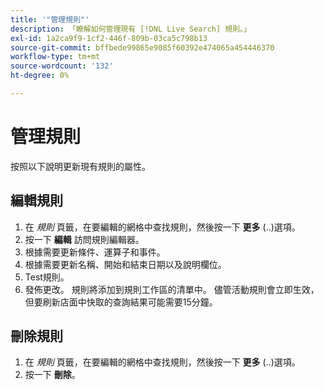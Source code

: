 ```yaml
---
title: '"管理規則"'
description: 「瞭解如何管理現有 [!DNL Live Search] 規則。」
exl-id: 1a2ca9f9-1cf2-446f-809b-03ca5c798b13
source-git-commit: bffbede99865e9085f60392e474065a454446370
workflow-type: tm+mt
source-wordcount: '132'
ht-degree: 0%

---
```


# 管理規則

按照以下說明更新現有規則的屬性。

## 編輯規則

1. 在 *規則* 頁籤，在要編輯的網格中查找規則，然後按一下 **更多** (..)選項。
1. 按一下 **編輯** 訪問規則編輯器。
1. 根據需要更新條件、運算子和事件。
1. 根據需要更新名稱、開始和結束日期以及說明欄位。
1. Test規則。
1. 發佈更改。
規則將添加到規則工作區的清單中。 儘管活動規則會立即生效，但要刷新店面中快取的查詢結果可能需要15分鐘。

## 刪除規則

1. 在 *規則* 頁籤，在要編輯的網格中查找規則，然後按一下 **更多** (..)選項。
1. 按一下 **刪除**。
